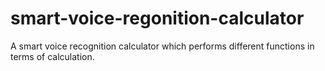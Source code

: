 # smart-voice-regonition-calculator
A smart voice recognition calculator which performs different functions in terms of calculation.
